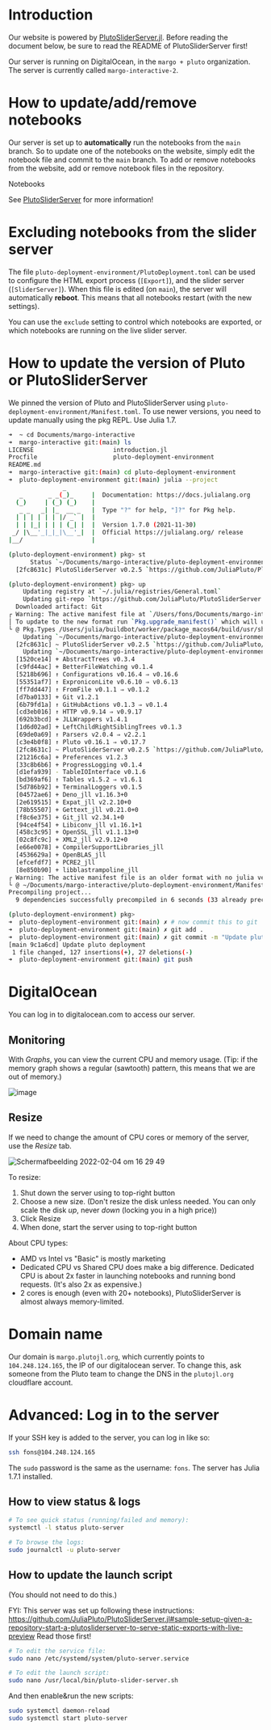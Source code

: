 # Introduction

Our website is powered by [PlutoSliderServer.jl](https://github.com/JuliaPluto/PlutoSliderServer.jl). Before reading the document below, be sure to read the README of PlutoSliderServer first!



Our server is running on DigitalOcean, in the `margo + pluto` organization. The server is currently called `margo-interactive-2`.



# How to update/add/remove notebooks

Our server is set up to **automatically** run the notebooks from the `main` branch. So to update one of the notebooks on the website, simply edit the notebook file and commit to the `main` branch. To add or remove notebooks from the website, add or remove notebook files in the repository.

Notebooks 

See [PlutoSliderServer](https://github.com/JuliaPluto/PlutoSliderServer.jl#watching-a-directory) for more information!



# Excluding notebooks from the slider server

The file `pluto-deployment-environment/PlutoDeployment.toml` can be used to configure the HTML export process (`[Export]`), and the slider server (`[SliderServer]`). When this file is edited (on `main`), the server will automatically **reboot**. This means that all notebooks restart (with the new settings).

You can use the `exclude` setting to control which notebooks are exported, or which notebooks are running on the live slider server. 



# How to update the version of Pluto or PlutoSliderServer

We pinned the version of Pluto and PlutoSliderServer using `pluto-deployment-environment/Manifest.toml`. To use newer versions, you need to update manually using the pkg REPL. Use Julia 1.7.

```sh
➜  ~ cd Documents/margo-interactive 
➜  margo-interactive git:(main) ls
LICENSE                      introduction.jl
Procfile                     pluto-deployment-environment
README.md
➜  margo-interactive git:(main) cd pluto-deployment-environment 
➜  pluto-deployment-environment git:(main) julia --project
               _
   _       _ _(_)_     |  Documentation: https://docs.julialang.org
  (_)     | (_) (_)    |
   _ _   _| |_  __ _   |  Type "?" for help, "]?" for Pkg help.
  | | | | | | |/ _` |  |
  | | |_| | | | (_| |  |  Version 1.7.0 (2021-11-30)
 _/ |\__'_|_|_|\__'_|  |  Official https://julialang.org/ release
|__/                   |

(pluto-deployment-environment) pkg> st
      Status `~/Documents/margo-interactive/pluto-deployment-environment/Project.toml`
  [2fc8631c] PlutoSliderServer v0.2.5 `https://github.com/JuliaPluto/PlutoSliderServer.jl.git#main`

(pluto-deployment-environment) pkg> up
    Updating registry at `~/.julia/registries/General.toml`
    Updating git-repo `https://github.com/JuliaPluto/PlutoSliderServer.jl.git`
  Downloaded artifact: Git
┌ Warning: The active manifest file at `/Users/fons/Documents/margo-interactive/pluto-deployment-environment/Manifest.toml` has an old format that is being maintained.
│ To update to the new format run `Pkg.upgrade_manifest()` which will upgrade the format without re-resolving.
└ @ Pkg.Types /Users/julia/buildbot/worker/package_macos64/build/usr/share/julia/stdlib/v1.7/Pkg/src/manifest.jl:287
    Updating `~/Documents/margo-interactive/pluto-deployment-environment/Project.toml`
  [2fc8631c] ~ PlutoSliderServer v0.2.5 `https://github.com/JuliaPluto/PlutoSliderServer.jl.git#main` ⇒ v0.3.3 `https://github.com/JuliaPluto/PlutoSliderServer.jl.git#main`
    Updating `~/Documents/margo-interactive/pluto-deployment-environment/Manifest.toml`
  [1520ce14] + AbstractTrees v0.3.4
  [c9fd44ac] + BetterFileWatching v0.1.4
  [5218b696] ↑ Configurations v0.16.4 ⇒ v0.16.6
  [55351af7] ↑ ExproniconLite v0.6.10 ⇒ v0.6.13
  [ff7dd447] ↑ FromFile v0.1.1 ⇒ v0.1.2
  [d7ba0133] + Git v1.2.1
  [6b79fd1a] ↑ GitHubActions v0.1.3 ⇒ v0.1.4
  [cd3eb016] ↑ HTTP v0.9.14 ⇒ v0.9.17
  [692b3bcd] + JLLWrappers v1.4.1
  [1d6d02ad] + LeftChildRightSiblingTrees v0.1.3
  [69de0a69] ↑ Parsers v2.0.4 ⇒ v2.2.1
  [c3e4b0f8] ↑ Pluto v0.16.1 ⇒ v0.17.7
  [2fc8631c] ~ PlutoSliderServer v0.2.5 `https://github.com/JuliaPluto/PlutoSliderServer.jl.git#main` ⇒ v0.3.3 `https://github.com/JuliaPluto/PlutoSliderServer.jl.git#main`
  [21216c6a] + Preferences v1.2.3
  [33c8b6b6] + ProgressLogging v0.1.4
  [d1efa939] - TableIOInterface v0.1.6
  [bd369af6] ↑ Tables v1.5.2 ⇒ v1.6.1
  [5d786b92] + TerminalLoggers v0.1.5
  [04572ae6] + Deno_jll v1.16.3+0
  [2e619515] + Expat_jll v2.2.10+0
  [78b55507] + Gettext_jll v0.21.0+0
  [f8c6e375] + Git_jll v2.34.1+0
  [94ce4f54] + Libiconv_jll v1.16.1+1
  [458c3c95] + OpenSSL_jll v1.1.13+0
  [02c8fc9c] + XML2_jll v2.9.12+0
  [e66e0078] + CompilerSupportLibraries_jll
  [4536629a] + OpenBLAS_jll
  [efcefdf7] + PCRE2_jll
  [8e850b90] + libblastrampoline_jll
┌ Warning: The active manifest file is an older format with no julia version entry. Dependencies may have been resolved with a different julia version.
└ @ ~/Documents/margo-interactive/pluto-deployment-environment/Manifest.toml:0
Precompiling project...
  9 dependencies successfully precompiled in 6 seconds (33 already precompiled)

(pluto-deployment-environment) pkg> 
➜  pluto-deployment-environment git:(main) ✗ # now commit this to git
➜  pluto-deployment-environment git:(main) ✗ git add .
➜  pluto-deployment-environment git:(main) ✗ git commit -m "Update pluto deployment"
[main 9c1a6cd] Update pluto deployment
 1 file changed, 127 insertions(+), 27 deletions(-)
➜  pluto-deployment-environment git:(main) git push
```



# DigitalOcean

You can log in to digitalocean.com to access our server. 

## Monitoring

With *Graphs*, you can view the current CPU and memory usage. (Tip: if the memory graph shows a regular (sawtooth) pattern, this means that we are out of memory.)

![image](https://user-images.githubusercontent.com/6933510/152555566-a2793ffa-3b34-4776-894d-2f0da05ab6f8.png)

## Resize

If we need to change the amount of CPU cores or memory of the server, use the *Resize* tab.



![Schermafbeelding 2022-02-04 om 16 29 49](https://user-images.githubusercontent.com/6933510/152556298-d5d3176f-3fb3-4be8-97e8-d5acd7b30312.png)



To resize:

1. Shut down the server using to top-right button
2. Choose a new size. (Don't resize the disk unless needed. You can only scale the disk *up*, never *down* (locking you in a high price))
3. Click Resize
4. When done, start the server using to top-right button



About CPU types:

- AMD vs Intel vs "Basic" is mostly marketing
- Dedicated CPU vs Shared CPU does make a big difference. Dedicated CPU is about 2x faster in launching notebooks and running bond requests. (It's also 2x as expensive.)
- 2 cores is enough (even with 20+ notebooks), PlutoSliderServer is almost always memory-limited.



# Domain name

Our domain is `margo.plutojl.org`, which currently points to `104.248.124.165`, the IP of our digitalocean server. To change this, ask someone from the Pluto team to change the DNS in the `plutojl.org` cloudflare account.



# Advanced: Log in to the server

If your SSH key is added to the server, you can log in like so:

```sh
ssh fons@104.248.124.165
```

The `sudo` password is the same as the username: `fons`. The server has Julia 1.7.1 installed.



## How to view status & logs

```sh
# To see quick status (running/failed and memory):
systemctl -l status pluto-server

# To browse the logs:
sudo journalctl -u pluto-server
```



## How to update the launch script

(You should not need to do this.)



FYI: This server was set up following these instructions: https://github.com/JuliaPluto/PlutoSliderServer.jl#sample-setup-given-a-repository-start-a-plutosliderserver-to-serve-static-exports-with-live-preview Read those first!



```sh
# To edit the service file:
sudo nano /etc/systemd/system/pluto-server.service

# To edit the launch script:
sudo nano /usr/local/bin/pluto-slider-server.sh
```

And then enable&run the new scripts:

```sh
sudo systemctl daemon-reload
sudo systemctl start pluto-server
```

